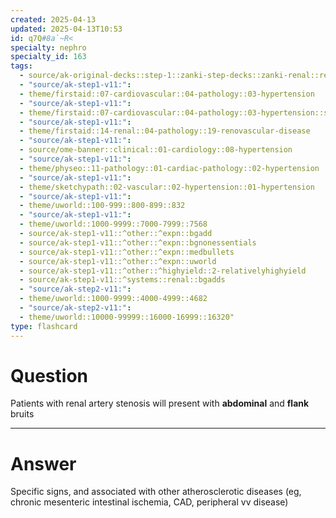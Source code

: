 ```yaml
---
created: 2025-04-13
updated: 2025-04-13T10:53
id: q7Q#8a`~R<
specialty: nephro
specialty_id: 163
tags:
  - source/ak-original-decks::step-1::zanki-step-decks::zanki-renal::renal-pathology
  - "source/ak-step1-v11:": 
  - theme/firstaid::07-cardiovascular::04-pathology::03-hypertension
  - "source/ak-step1-v11:": 
  - theme/firstaid::07-cardiovascular::04-pathology::03-hypertension::secondary-hypertension
  - "source/ak-step1-v11:": 
  - theme/firstaid::14-renal::04-pathology::19-renovascular-disease
  - "source/ak-step1-v11:": 
  - source/ome-banner::clinical::01-cardiology::08-hypertension
  - "source/ak-step1-v11:": 
  - theme/physeo::11-pathology::01-cardiac-pathology::02-hypertension
  - "source/ak-step1-v11:": 
  - theme/sketchypath::02-vascular::02-hypertension::01-hypertension
  - "source/ak-step1-v11:": 
  - theme/uworld::100-999::800-899::832
  - "source/ak-step1-v11:": 
  - theme/uworld::1000-9999::7000-7999::7568
  - source/ak-step1-v11::^other::^expn::bgadd
  - source/ak-step1-v11::^other::^expn::bgnonessentials
  - source/ak-step1-v11::^other::^expn::medbullets
  - source/ak-step1-v11::^other::^expn::uworld
  - source/ak-step1-v11::^other::^highyield::2-relativelyhighyield
  - source/ak-step1-v11::^systems::renal::bgadds
  - "source/ak-step2-v11:": 
  - theme/uworld::1000-9999::4000-4999::4682
  - "source/ak-step2-v11:": 
  - theme/uworld::10000-99999::16000-16999::16320"
type: flashcard
---
```


# Question
Patients with renal artery stenosis will present with **abdominal** and **flank** bruits

---

# Answer
Specific signs, and associated with other atherosclerotic diseases (eg, chronic mesenteric intestinal ischemia, CAD, peripheral vv disease)